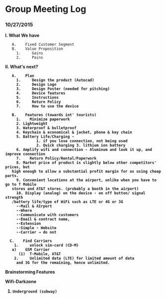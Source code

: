 # Group Meeting Log

<h3>10/27/2015</h3>

<b>I. What We have</b>

       A.    Fixed Customer Segment
       B.    Value Proposition
	     1.     Gains
	     2.     Pains

<b>II. What's next?
       
       A.    Plan
         1.     Design the product (Autocad)
         2.     Design Logo
         3.     Design Poster (needed for pitching)
         4.     Device features
         5.     Instructions
         6.     Return Policy
         7.     How to use the device
       
       B.    Features (towards int' tourists)
         1.    Minimize paperwork 
         2. Lightweight 
         3. Waterproof & bulletproof 
         4. Keychain & economical & jacket, phone & key chain 
         5. Battery Life/Charging - 
                  1. if you lose connection, not being used 
                  2. Quick charging 3. lithium ion battery 
         6. Amplify wifi and connection - Aluminum and look it up, and improve connection 
         7.    Return Policy/Rental/Paperwork
         8. Market price of product is slightly below other competitors' prices, but 
       high enough to allow a substantial profit margin for us using cheap parts. 
         9. Convenient locations at the airport, unlike when you have to go to T Mobile 
       stores and AT&T stores. (probably a booth in the airport) 
         10. Display (analog) on the device - on off button/ signal strength
       /battery life/type of WiFi such as LTE or 4G or 3G 
         --Mail & AIrport
         --Where 
         --Communicate with customers 
         --Email & contract name, 
         --Extension 
         --Simple - Website 
         --Carrier → do not 

      C.    Find Carriers
        1.     unlock sim-card (CD-M)
	   a)    GSM Carrier
	      (1)  T-Mobile, AT&T
        2.     Unlimited data (LTE) for limited amount of data 
	     and 3G for the remaining, hence unlimited.

<b>Brainstorming
Features
 
<b>Wifi-Darkzone
1.     Underground (subway)
